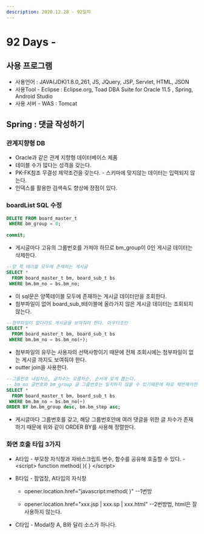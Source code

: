 ```yaml
---
description: 2020.12.28 - 92일차
---
```


# 92 Days -

## 사용 프로그램

* 사용언어 : JAVA\(JDK\)1.8.0\_261, JS, JQuery, JSP, Servlet, HTML, JSON
* 사용Tool  - Eclipse : Eclipse.org, Toad DBA Suite for Oracle 11.5 , Spring, Android Studio
* 사용 서버 - WAS : Tomcat

## Spring : 댓글 작성하기

### 관계지향형 DB

* Oracle과 같은 관계 지향형 데이터베이스 제품
* 테이블 수가 많다는 성격을 갖는다.
* PK-FK참조 무결성 제약조건을 갖는다. - 스키마에 맞지않는 데이터는 입력되지 않는다.
* 인덱스를 활용한 검색속도 향상에 장점이 있다.

### boardList SQL 수정

```sql
DELETE FROM board_master_t
 WHERE bm_group = 0;
 
commit;
```

* 게시글마다 고유의 그룹번호를 가져야 하므로 bm\_group이 0인 게시글 데이터는 삭제한다.

```sql
--양 쪽 테이블 모두에 존재하는 게시글
SELECT * 
  FROM board_master_t bm, board_sub_t bs
 WHERE bm.bm_no = bs.bm_no;
```

* 이 sql문은 양쪽테이블 모두에 존재하는 게시글 데이터만을 조회한다.
* 첨부파일이 없어 board\_sub\_t테이블에 올라가지 않은 게시글 데이터는 조회되지 않는다.

```sql
--첨부파일이 없더라도 게시글을 보여줘야 한다. 아우터조인
SELECT * 
  FROM board_master_t bm, board_sub_t bs
 WHERE bm.bm_no = bs.bm_no(+);
```

* 첨부파일의 유무는 사용자의 선택사항이기 때문에 전체 조회시에는 첨부파일이 없는 게시글 까지도 보여줘야 한다.
* outter join을 사용한다.

```sql
--그룹번호 내림차순, 글차수는 오름차순, 순서에 맞게 뽑는다.
-- bm_no 글번호와 bm_group 글 그룹번호는 일치하지 않을 수 있기때문에 따로 채번해야한다.
SELECT * 
  FROM board_master_t bm, board_sub_t bs
 WHERE bm.bm_no = bs.bm_no(+)
ORDER BY bm.bm_group desc, bm.bm_step asc;
```

* 게시글마다 그룹번호를 갖고, 해당 그룹번호안에 여러 댓글을 위한 글 차수가 존재하기 때문에 위와 같이 ORDER BY를 사용해 정렬한다.

### 화면 호출 타입 3가지

* A타입 - 부모창 자식창과 자바스크립트 변수, 함수를 공유해 호출할 수 있다. - &lt;script&gt; function method\( \){ } &lt;/script&gt;
* B타입 - 팝업창, A타입의 자식창

  - opener.location.href="javascript:method\( \)" --1번방

  - opener.location.href="xxx.jsp \| xxx.sp \| xxx.html" --2번방법, html은 잘 사용하지 않는다.

* C타입 - Modal창 A, B와 달리 소스가 하나다.

